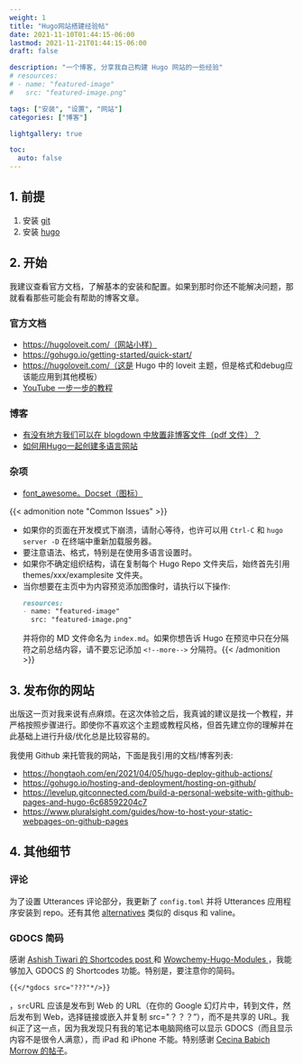 ```yaml
---
weight: 1
title: "Hugo网站搭建经验帖"
date: 2021-11-10T01:44:15-06:00
lastmod: 2021-11-21T01:44:15-06:00
draft: false

description: "一个博客, 分享我自己构建 Hugo 网站的一些经验"
# resources:
# - name: "featured-image"
#   src: "featured-image.png"

tags: ["安装", "设置", "网站"]
categories: ["博客"]

lightgallery: true

toc:
  auto: false
---
```


<!--more-->
<!-- ![](/images/Hugo-Logo.png "A blog that shares some of my own experiences with building Hugo website.") -->

## 1. 前提

1. 安装 [git](https://git-scm.com/book/en/v2/Getting-Started-Installing-Git)
2. 安装 [hugo](https://gohugo.io/getting-started/quick-start/)

## 2. 开始

我建议查看官方文档，了解基本的安装和配置。如果到那时你还不能解决问题，那就看看那些可能会有帮助的博客文章。

### 官方文档

* https://hugoloveit.com/（网站小样）
* https://gohugo.io/getting-started/quick-start/
* https://hugoloveit.com/（这是 Hugo 中的 loveit 主题，但是格式和debug应该能应用到其他模板）
* [YouTube 一步一步的教程](https://www.youtube.com/watch?v=5GnFZ8XpMak)

### 博客

* [有没有地方我们可以在 blogdown 中放置非博客文件（pdf 文件）？](https://community.rstudio.com/t/is-there-a-place-we-can-put-non-blog-files-pdf-files-in-blogdown/10138/3)
* [如何用Hugo一起创建多语言网站](https://yonkov.github.io/post/how-to-make-a-mulilingual-website-with-hugo/)

### 杂项

* [font_awesome。Docset（图标）](https://kapeli.com/cheat_sheets/Font_Awesome.docset/Contents/Resources/Documents/index)

{{< admonition note "Common Issues" >}}
* 如果你的页面在开发模式下崩溃，请耐心等待，也许可以用 ```Ctrl-C``` 和 ```hugo server -D``` 在终端中重新加载服务器。
* 要注意语法、格式，特别是在使用多语言设置时。
* 如果你不确定组织结构，请在复制每个 Hugo Repo 文件夹后，始终首先引用 themes/xxx/examplesite 文件夹。
* 当你想要在主页中为内容预览添加图像时，请执行以下操作:
  ``` Markdown
  resources:
  - name: "featured-image"
    src: "featured-image.png" 
  ```
  并将你的 MD 文件命名为 ```index.md```。如果你想告诉 Hugo 在预览中只在分隔符之前总结内容，请不要忘记添加 ```<!--more-->``` 分隔符。{{< /admonition >}}

## 3. 发布你的网站

出版这一页对我来说有点麻烦。在这次体验之后，我真诚的建议是找一个教程，并严格按照步骤进行。即使你不喜欢这个主题或教程风格，但首先建立你的理解并在此基础上进行升级/优化总是比较容易的。

我使用 Github 来托管我的网站，下面是我引用的文档/博客列表:

* https://hongtaoh.com/en/2021/04/05/hugo-deploy-github-actions/
* https://gohugo.io/hosting-and-deployment/hosting-on-github/
* https://levelup.gitconnected.com/build-a-personal-website-with-github-pages-and-hugo-6c68592204c7
* https://www.pluralsight.com/guides/how-to-host-your-static-webpages-on-github-pages

## 4. 其他细节

### 评论
为了设置 Utterances 评论部分，我更新了 ```config.toml``` 并将 Utterances 应用程序安装到 repo。还有其他 [alternatives](https://gohugo.io/content-management/comments/) 类似的 disqus 和 valine。

### GDOCS 简码
感谢 [Ashish Tiwari 的 Shortcodes post ](https://ashish.one/gist/add-responsive-google-slides-on-hugo/) 和 [Wowchemy-Hugo-Modules ](https://github.com/linozen/wowchemy-hugo-modules)，我能够加入 GDOCS 的 Shortcodes 功能。特别是，要注意你的简码。
```code
{{</*gdocs src="???"*/>}}
```
，```src```URL 应该是发布到 Web 的 URL（在你的 Google 幻灯片中，转到文件，然后发布到 Web，选择链接或嵌入并复制 src="？？？”），而不是共享的 URL。我纠正了这一点，因为我发现只有我的笔记本电脑网络可以显示 GDOCS（而且显示内容不是很令人满意），而 iPad 和 iPhone 不能。特别感谢 [Cecina Babich Morrow 的帖子](https://babichmorrowc.github.io/post/add-google-doc/)。
